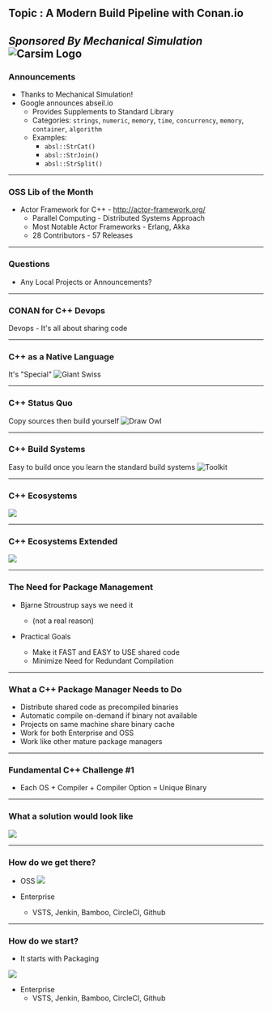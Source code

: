 ## Topic : A Modern Build Pipeline with Conan.io
*Sponsored By Mechanical Simulation*  
![Carsim Logo](/09-2017//assets/image/logo/carsim.jpg)
---
### Announcements
* Thanks to Mechanical Simulation! 
* Google announces abseil.io
	* Provides Supplements to Standard Library
	* Categories: `strings`, `numeric`, `memory`, `time`, `concurrency`, `memory`, `container`, `algorithm`
	* Examples:  
		* `absl::StrCat()`
		* `absl::StrJoin()`
		* `absl::StrSplit()`
---
### OSS Lib of the Month
* Actor Framework for C++ - http://actor-framework.org/
	* Parallel Computing - Distributed Systems Approach
	* Most Notable Actor Frameworks - Erlang, Akka
	* 28 Contributors - 57 Releases

---
### Questions
* Any Local Projects or Announcements?

---
### CONAN for C++ Devops

Devops - It's all about sharing code

---
### C++ as a Native Language

It's "Special"
![Giant Swiss](/09-2017/giant_swiss.jpg)

---
### C++ Status Quo

Copy sources then build yourself
![Draw Owl](/09-2017/draw_owl.png)

---
### C++ Build Systems

Easy to build once you learn the standard build systems
![Toolkit](/09-2017/toolkit.jpeg)

---
### C++ Ecosystems
![](/09-2017/boxer_vs_mma.png)

---
### C++ Ecosystems Extended
![](/09-2017/mma_disciplines.png)

---
### The Need for Package Management 

* Bjarne Stroustrup says we need it
  * (not a real reason)

* Practical Goals
  * Make it FAST and EASY to USE shared code
  * Minimize Need for Redundant Compilation
  
---
### What a C++ Package Manager Needs to Do
* Distribute shared code as precompiled binaries
* Automatic compile on-demand if binary not available
* Projects on same machine share binary cache
* Work for both Enterprise and OSS
* Work like other mature package managers

--- 
### Fundamental C++ Challenge #1
* Each OS + Compiler + Compiler Option = Unique Binary

--- 
### What a solution would look like
![](/09-2017/conan-binary-table.png)

--- 
### How do we get there? 
* OSS
![](/09-2017/travis-appveyor-github.png)

* Enterprise
	* VSTS, Jenkin, Bamboo, CircleCI, Github

--- 
### How do we start? 
* It starts with Packaging

![](/09-2017/travis-appveyor-github.png)

* Enterprise
	* VSTS, Jenkin, Bamboo, CircleCI, Github

